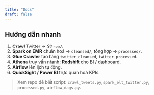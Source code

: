 ```yaml
---
title: "Docs"
draft: false
---
```


## Hướng dẫn nhanh
1. **Crawl** Twitter → S3 `raw/`.
2. **Spark on EMR** chuẩn hoá → `cleansed/`, tổng hợp → `processed/`.
3. **Glue Crawler** tạo bảng `twitter_cleansed`, `twitter_processed`.
4. **Athena** truy vấn nhanh; **Redshift** cho BI / dashboard.
5. **Airflow** lên lịch tự động.
6. **QuickSight / Power BI** trực quan hoá KPIs.

> Xem repo để biết script: `crawl_tweets.py`, `spark_elt_twitter.py`, `processed.py`, `airflow_dags.py`.